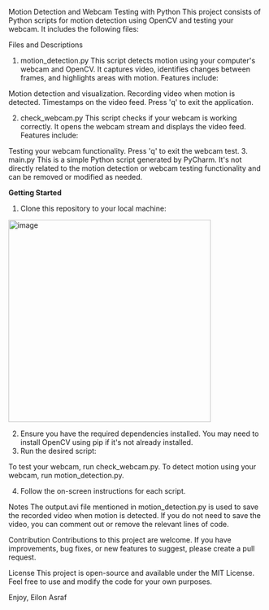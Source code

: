 Motion Detection and Webcam Testing with Python
This project consists of Python scripts for motion detection using OpenCV and testing your webcam. It includes the following files:

Files and Descriptions
1. motion_detection.py
This script detects motion using your computer's webcam and OpenCV. It captures video, identifies changes between frames, and highlights areas with motion. Features include:

Motion detection and visualization.
Recording video when motion is detected.
Timestamps on the video feed.
Press 'q' to exit the application.

2. check_webcam.py
    This script checks if your webcam is working correctly. It opens the webcam stream and displays the video feed. Features include:

Testing your webcam functionality.
Press 'q' to exit the webcam test.
3. main.py
This is a simple Python script generated by PyCharm. It's not directly related to the motion detection or webcam testing functionality and can be removed or modified as needed.

**Getting Started**

1. Clone this repository to your local machine:

<img width="398" alt="image" src="https://github.com/Eilonasraf/Open_CV/assets/103586426/a0db5eca-cd86-491a-9864-abf46b4e7ec6">

2. Ensure you have the required dependencies installed. You may need to install OpenCV using pip if it's not already installed.
3. Run the desired script:

To test your webcam, run check_webcam.py.
To detect motion using your webcam, run motion_detection.py.

4. Follow the on-screen instructions for each script.

Notes
The output.avi file mentioned in motion_detection.py is used to save the recorded video when motion is detected.
If you do not need to save the video, you can comment out or remove the relevant lines of code.

Contribution
Contributions to this project are welcome. If you have improvements, bug fixes, or new features to suggest, please create a pull request.

License
This project is open-source and available under the MIT License. Feel free to use and modify the code for your own purposes.

Enjoy,
Eilon Asraf
 
